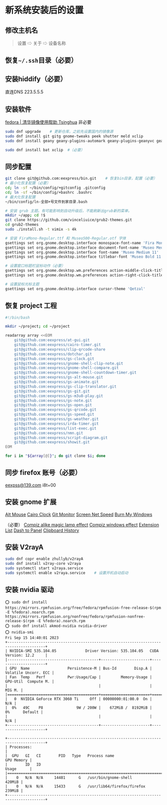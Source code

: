 # 新系统安装后的设置

## 修改主机名

> 设置 ⇨ 关于 ⇨ 设备名称

## 恢复`~/.ssh`目录（必要）

## 安装hiddify（必要）
直连DNS 223.5.5.5

## 安装软件

[fedora | 清华镜像使用帮助 Tsinghua](https://mirrors.tuna.tsinghua.edu.cn/help/fedora/) 非必要

```bash
sudo dnf upgrade    # 更新仓库，之前先设置国内的镜像源
sudo dnf install git gitg gnome-tweaks peek shutter meld xclip
sudo dnf install geany geany-plugins-automark geany-plugins-geanyvc geany-plugins-git-changebar geany-plugins-autoclose

sudo dnf install bat xclip  #（必要）
```

## 同步配置

```bash
git clone git@github.com:eexpress/bin.git    # 恢复bin目录，配置（必要）
# 最小化恢复配置（必要）
cd; ln -sf ~/bin/config/+gitconfig .gitconfig
cd; ln -sf ~/bin/config/+bashrc .bashrc
# 最大化恢复配置
~/bin/config/ln-全部+号文件到家目录.bash

# 安装 grub 主题。有可能影响到自动升级后，不能刷新出grub新的菜单。
mkdir ~/app; cd !$
git clone https://github.com/vinceliuice/grub2-themes.git
cd grub2-themes
sudo ./install.sh -t vimix -s 4k

# 安装 FiraMono-Regular.ttf 和 Museo500-Regular.otf 字体
gsettings set org.gnome.desktop.interface monospace-font-name 'Fira Mono 12'
gsettings set org.gnome.desktop.interface document-font-name 'Museo Medium 12'
gsettings set org.gnome.desktop.interface font-name 'Museo Medium 11'
gsettings set org.gnome.desktop.interface titlebar-font 'Museo Bold 11'

# 设置窗口标题栏鼠标动作（必要）
gsettings set org.gnome.desktop.wm.preferences action-middle-click-titlebar 'lower'
gsettings set org.gnome.desktop.wm.preferences action-right-click-titlebar 'minimize'

# 设置鼠标光标主题
gsettings set org.gnome.desktop.interface cursor-theme 'Qetzal'
```

## 恢复 project 工程

```bash
#!/bin/bash

mkdir ~/project; cd ~/project

readarray array <<EOM
    git@github.com:eexpress/at-gui.git
    git@github.com:eexpress/cairo-timer.git
    git@github.com:eexpress/clip-qrcode-share
    git@github.com:eexpress/dotchar.git
    git@github.com:eexpress/gs-clock.git
    git@github.com:eexpress/gnome-shell-clip-note.git
    git@github.com:eexpress/gnome-shell-compare.git
    git@github.com:eexpress/gnome-shell-countdown-timer.git
    git@github.com:eexpress/gs-alt-mouse.git
    git@github.com:eexpress/gs-animate.git
    git@github.com:eexpress/gs-clip-translator.git
    git@github.com:eexpress/gs-git.git
    git@github.com:eexpress/gs-m3u8-play.git
    git@github.com:eexpress/gs-note.git
    git@github.com:eexpress/gs-open.git
    git@github.com:eexpress/gs-qrcode.git
    git@github.com:eexpress/gs-speed.git
    git@github.com:eexpress/gs-weather.git
    git@github.com:eexpress/irda-timer.git
    git@github.com:eexpress/list-exec.git
    git@github.com:eexpress/nmn.git
    git@github.com:eexpress/script-diagram.git
    git@github.com:eexpress/showit.git
EOM

for i in "${array[@]}"; do git clone $i; done
```

## 同步 firefox 账号（必要）
eexpss@139.com i8t+00

## 安装 gnome 扩展

[Alt Mouse](https://extensions.gnome.org/extension/4786/alt-mouse/)
[Cairo Clock](https://extensions.gnome.org/extension/4809/cairo-clock/) 
[Git Monitor](https://extensions.gnome.org/extension/4925/git/)
[Screen Net Speed](https://extensions.gnome.org/extension/4901/screen-net-speed/)
[Burn My Windows](https://extensions.gnome.org/extension/4679/burn-my-windows/)

（必要）
[Compiz alike magic lamp effect](https://extensions.gnome.org/extension/3740/compiz-alike-magic-lamp-effect/)
[Compiz windows effect](https://extensions.gnome.org/extension/3210/compiz-windows-effect/) [Extension List](https://extensions.gnome.org/extension/3088/extension-list/)
[Dash to Panel](https://extensions.gnome.org/extension/1160/dash-to-panel/)
[Clipboard History](https://extensions.gnome.org/extension/4839/clipboard-history/)
## 安装 V2rayA

```bash
sudo dnf copr enable zhullyb/v2rayA
sudo dnf install v2ray-core v2raya
sudo systemctl start v2raya.service
sudo systemctl enable v2raya.service    # 设置开机自动启动
```

## 安装 nvidia 驱动

```
⭕ sudo dnf install https://mirrors.rpmfusion.org/free/fedora/rpmfusion-free-release-$(rpm -E %fedora).noarch.rpm https://mirrors.rpmfusion.org/nonfree/fedora/rpmfusion-nonfree-release-$(rpm -E %fedora).noarch.rpm
⭕ sudo dnf install akmod-nvidia nvidia-driver
⭕ nvidia-smi
Fri Sep 15 14:40:01 2023       
+---------------------------------------------------------------------------------------+
| NVIDIA-SMI 535.104.05             Driver Version: 535.104.05   CUDA Version: 12.2     |
|-----------------------------------------+----------------------+----------------------+
| GPU  Name                 Persistence-M | Bus-Id        Disp.A | Volatile Uncorr. ECC |
| Fan  Temp   Perf          Pwr:Usage/Cap |         Memory-Usage | GPU-Util  Compute M. |
|                                         |                      |               MIG M. |
|=========================================+======================+======================|
|   0  NVIDIA GeForce RTX 3060 Ti     Off | 00000000:01:00.0  On |                  N/A |
|  0%   49C    P8               9W / 200W |    672MiB /  8192MiB |      0%      Default |
|                                         |                      |                  N/A |
+-----------------------------------------+----------------------+----------------------+
                                                                                         
+---------------------------------------------------------------------------------------+
| Processes:                                                                            |
|  GPU   GI   CI        PID   Type   Process name                            GPU Memory |
|        ID   ID                                                             Usage      |
|=======================================================================================|
|    0   N/A  N/A     14481      G   /usr/bin/gnome-shell                        420MiB |
|    0   N/A  N/A     15433      G   /usr/lib64/firefox/firefox                  239MiB |
+---------------------------------------------------------------------------------------+
```
